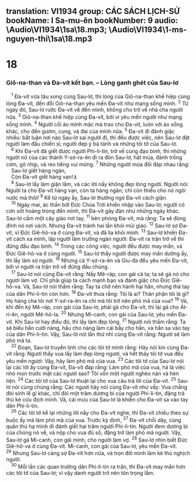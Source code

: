 translation: VI1934
group: CÁC SÁCH LỊCH-SỬ
bookName: I Sa-mu-ên 
bookNumber: 9
audio: \Audio\VI1934\1sa\18.mp3; \Audio\VI1934\1-ms-nguyen-thi\1sa\18.mp3
-------

<div class="title"><h1>18</h1><h3>Giô-na-than và Đa-vít kết bạn. – Lòng ganh ghét của Sau-lơ</h3></div>
<span class="verse 1sa_18_1"> <sup>1</sup> Đa-vít vừa tâu xong cùng Sau-lơ, thì lòng của Giô-na-than khế hiệp cùng lòng Đa-vít, đến đỗi Giô-na-than yêu mến Đa-vít như mạng sống mình. </span>
<span class="verse 1sa_18_2"><sup>2</sup> Từ ngày đó, Sau-lơ rước Đa-vít về đền mình, không cho trở về nhà cha người nữa. </span>
<span class="verse 1sa_18_3"><sup>3</sup> Giô-na-than khế hiệp cùng Đa-vít, bởi vì yêu mến người như mạng sống mình. </span>
<span class="verse 1sa_18_4"><sup>4</sup> Người cổi áo mình mặc mà trao cho Đa-vít, luôn với áo xống khác, cho đến gươm, cung, và đai của mình nữa. </span>
<span class="verse 1sa_18_5"><sup>5</sup> Đa-vít đi đánh giặc nhiều: bất luận nơi nào Sau-lơ sai người đi, thì đều được việc, nên Sau-lơ đặt người làm đầu chiến sĩ; người đẹp ý bá tánh và những tôi tớ của Sau-lơ. <br/></span>
<span class="verse 1sa_18_6"> <sup>6</sup> Khi Đa-vít đã giết được người Phi-li-tin, trở về cùng đạo binh, thì những người nữ của các thành Y-sơ-ra-ên đi ra đón Sau-lơ, hát múa, đánh trống cơm, gõ nhịp, và reo tiếng vui mừng. </span>
<span class="verse 1sa_18_7"><sup>7</sup> Những người múa đối đáp nhau rằng: <br/> Sau-lơ giết hàng ngàn, <br/> Còn Đa-vít giết hàng vạn!<a data-toggle="tooltip" data-placement="bottom" title="1Sa 21:11; 29:5">⚓</a><br/></span>
<span class="verse 1sa_18_8"> <sup>8</sup> Sau-lơ lấy làm giận lắm, và các lời nầy không đẹp lòng người. Người nói: Người ta cho Đa-vít hàng vạn, còn ta hàng ngàn; chỉ còn thiếu cho nó ngôi nước mà thôi! </span>
<span class="verse 1sa_18_9"><sup>9</sup> Kể từ ngày ấy, Sau-lơ thường ngó Đa-vít cách giận. <br/></span>
<span class="verse 1sa_18_10"> <sup>10</sup> Ngày mai, ác thần bởi Đức Chúa Trời khiến nhập vào Sau-lơ; người có cơn sốt hoảng trong đền mình, thì Đa-vít gảy đàn như những ngày khác. Sau-lơ cầm một cây giáo nơi tay, </span>
<span class="verse 1sa_18_11"><sup>11</sup> bèn phóng Đa-vít, mà rằng: Ta sẽ đóng đinh nó nơi vách. Nhưng Đa-vít tránh hai lần khỏi mũi giáo. </span>
<span class="verse 1sa_18_12"><sup>12</sup> Sau-lơ sợ Đa-vít, vì Đức Giê-hô-va ở cùng Đa-vít, và đã lìa khỏi mình. </span>
<span class="verse 1sa_18_13"><sup>13</sup> Sau-lơ khiến Đa-vít cách xa mình, lập người làm trưởng ngàn người: Đa-vít ra trận trở về thì đứng đầu đạo binh. </span>
<span class="verse 1sa_18_14"><sup>14</sup> Trong các công việc, người đều được may mắn, và Đức Giê-hô-va ở cùng người. </span>
<span class="verse 1sa_18_15"><sup>15</sup> Sau-lơ thấy người được may mắn dường ấy, thì lấy làm sợ người. </span>
<span class="verse 1sa_18_16"><sup>16</sup> Nhưng cả Y-sơ-ra-ên và Giu-đa đều yêu mến Đa-vít, bởi vì người ra trận trở về đứng đầu chúng. <br/></span>
<span class="verse 1sa_18_17"> <sup>17</sup> Sau-lơ nói cùng Đa-vít rằng: Nầy Mê-ráp, con gái cả ta; ta sẽ gả nó cho ngươi làm vợ. Chỉ phải giúp ta cách mạnh bạo và đánh giặc cho Đức Giê-hô-va. Vả, Sau-lơ nói thầm rằng: Tay ta chớ nên hành hại hắn, nhưng thà tay của dân Phi-li-tin còn hơn. </span>
<span class="verse 1sa_18_18"><sup>18</sup> Đa-vít thưa rằng: Tôi là ai? Thân phận tôi là gì? Họ hàng cha tôi nơi Y-sơ-ra-ên ra chi mà tôi trở nên phò mã của vua? </span>
<span class="verse 1sa_18_19"><sup>19</sup> Vả, khi đến kỳ Mê-ráp, con gái của Sau-lơ, phải gả cho Đa-vít, thì lại gả cho Át-ri-ên, người Mê-hô-la. </span>
<span class="verse 1sa_18_20"><sup>20</sup> Nhưng Mi-canh, con gái của Sau-lơ, yêu mến Đa-vít. Khi Sau-lơ hay điều đó, thì lấy làm đẹp lòng. </span>
<span class="verse 1sa_18_21"><sup>21</sup> Người nói thầm rằng: Ta sẽ biểu hắn cưới nàng, hầu cho nàng làm cái bẫy cho hắn, và hắn sa vào tay của dân Phi-li-tin. Vậy, Sau-lơ nói lần thứ nhì cùng Đa-vít rằng: Ngươi sẽ làm phò mã ta. <br/></span>
<span class="verse 1sa_18_22"> <sup>22</sup> Đoạn, Sau-lơ truyền lịnh cho các tôi tớ mình rằng: Hãy nói kín cùng Đa-vít rằng: Ngươi thấy vua lấy làm đẹp lòng ngươi, và hết thảy tôi tớ vua đều yêu mến ngươi: Vậy, hãy làm phò mã của vua. </span>
<span class="verse 1sa_18_23"><sup>23</sup> Các tôi tớ của Sau-lơ nói lại các lời ấy cùng Đa-vít, Đa-vít đáp rằng: Làm phò mã của vua, há là việc nhỏ mọn trước mặt các ngươi sao? Tôi vốn một người nghèo nàn và hèn tiện. </span>
<span class="verse 1sa_18_24"><sup>24</sup> Các tôi tớ của Sau-lơ thuật lại cho vua câu trả lời của Đa-vít. </span>
<span class="verse 1sa_18_25"><sup>25</sup> Sau-lơ nói cùng chúng rằng: Các ngươi hãy nói cùng Đa-vít như vầy: Vua chẳng đòi sính lễ gì khác, chỉ đòi một trăm dương bì của người Phi-li-tin, đặng trả thù kẻ cừu địch mình. Vả, cái mưu của Sau-lơ là khiến cho Đa-vít sa vào tay dân Phi-li-tin. <br/></span>
<span class="verse 1sa_18_26"> <sup>26</sup> Các tôi tớ kể lại những lời nầy cho Đa-vít nghe, thì Đa-vít chiều theo sự buộc ấy mà làm phò mã của vua. Trước kỳ định, </span>
<span class="verse 1sa_18_27"><sup>27</sup> Đa-vít chỗi dậy, cùng quân thủ hạ mình đi đánh giết hai trăm người Phi-li-tin. Người đem dương bì của chúng nó về, và nộp cho vua đủ số, đặng trở làm phò mã người. Vậy, Sau-lơ gả Mi-canh, con gái mình, cho người làm vợ. </span>
<span class="verse 1sa_18_28"><sup>28</sup> Sau-lơ nhìn biết Đức Giê-hô-va ở cùng Đa-vít. Mi-canh, con gái của Sau-lơ, yêu mến Đa-vít. </span>
<span class="verse 1sa_18_29"><sup>29</sup> Nhưng Sau-lơ càng sợ Đa-vít hơn nữa, và trọn đời mình làm kẻ thù nghịch người. <br/></span>
<span class="verse 1sa_18_30"> <sup>30</sup> Mỗi lần các quan trưởng dân Phi-li-tin ra trận, thì Đa-vít may mắn hơn các tôi tớ của Sau-lơ; vì vậy danh người trở nên tôn trọng lắm. <br/></span>
